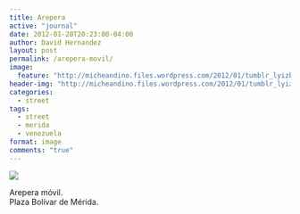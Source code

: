 ```yaml
---
title: Arepera
active: "journal"
date: 2012-01-28T20:23:00-04:00
author: David Hernandez
layout: post
permalink: /arepera-movil/
image:
  feature: "http://micheandino.files.wordpress.com/2012/01/tumblr_lyizbhk0zy1qzqummo1_r2_1280.jpg"
header-img: "http://micheandino.files.wordpress.com/2012/01/tumblr_lyizbhk0zy1qzqummo1_r2_1280.jpg"
categories:
  - street
tags:
  - street
  - merida
  - venezuela
format: image
comments: "true"
---
```

<a href="http://micheandino.files.wordpress.com/2012/01/tumblr_lyizbhk0zy1qzqummo1_r2_1280.jpg" class="popup"  title="Arepera móvil" data-caption="© 2012 by David Hernández"><img src="http://micheandino.files.wordpress.com/2012/01/tumblr_lyizbhk0zy1qzqummo1_r2_1280.jpg"></a>

Arepera móvil.<br>
Plaza Bolívar de Mérida.
